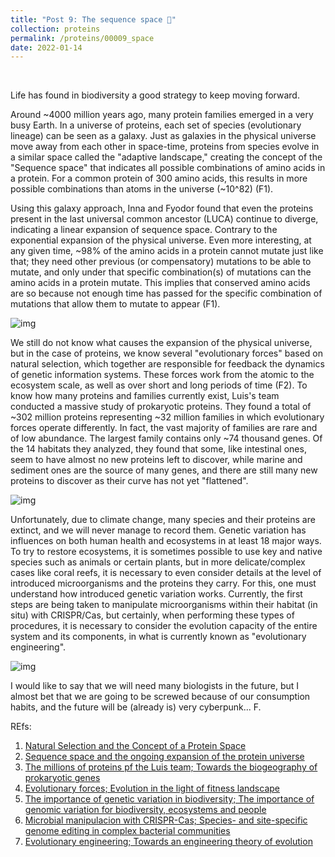 ```yaml
---
title: "Post 9: The sequence space 🚀"
collection: proteins
permalink: /proteins/00009_space
date: 2022-01-14
---
```


&nbsp;

Life has found in biodiversity a good strategy to keep moving forward.

Around ~4000 million years ago, many protein families emerged in a very busy Earth. In a universe of proteins, each set of species (evolutionary lineage) can be seen as a galaxy. Just as galaxies in the physical universe move away from each other in space-time, proteins from species evolve in a similar space called the "adaptive landscape," creating the concept of the "Sequence space" that indicates all possible combinations of amino acids in a protein. For a common protein of 300 amino acids, this results in more possible combinations than atoms in the universe (~10^82) (F1).

Using this galaxy approach, Inna and Fyodor found that even the proteins present in the last universal common ancestor (LUCA) continue to diverge, indicating a linear expansion of sequence space. Contrary to the exponential expansion of the physical universe. Even more interesting, at any given time, ~98% of the amino acids in a protein cannot mutate just like that; they need other previous (or compensatory) mutations to be able to mutate, and only under that specific combination(s) of mutations can the amino acids in a protein mutate. This implies that conserved amino acids are so because not enough time has passed for the specific combination of mutations that allow them to mutate to appear (F1).

![img](/images/proteins/00009_space.jpg)

We still do not know what causes the expansion of the physical universe, but in the case of proteins, we know several "evolutionary forces" based on natural selection, which together are responsible for feedback the dynamics of genetic information systems. These forces work from the atomic to the ecosystem scale, as well as over short and long periods of time (F2). To know how many proteins and families currently exist, Luis's team conducted a massive study of prokaryotic proteins. They found a total of ~302 million proteins representing ~32 million families in which evolutionary forces operate differently. In fact, the vast majority of families are rare and of low abundance. The largest family contains only ~74 thousand genes. Of the 14 habitats they analyzed, they found that some, like intestinal ones, seem to have almost no new proteins left to discover, while marine and sediment ones are the source of many genes, and there are still many new proteins to discover as their curve has not yet "flattened".

![img](/images/proteins/00009_map.jpg)

Unfortunately, due to climate change, many species and their proteins are extinct, and we will never manage to record them. Genetic variation has influences on both human health and ecosystems in at least 18 major ways. To try to restore ecosystems, it is sometimes possible to use key and native species such as animals or certain plants, but in more delicate/complex cases like coral reefs, it is necessary to even consider details at the level of introduced microorganisms and the proteins they carry. For this, one must understand how introduced genetic variation works. Currently, the first steps are being taken to manipulate microorganisms within their habitat (in situ) with CRISPR/Cas, but certainly, when performing these types of procedures, it is necessary to consider the evolution capacity of the entire system and its components, in what is currently known as "evolutionary engineering". 

![img](/images/proteins/00009_ways.jpg)


I would like to say that we will need many biologists in the future, but I almost bet that we are going to be screwed because of our consumption habits, and the future will be (already is) very cyberpunk... F.


REfs:

1. [Natural Selection and the Concept of a Protein Space](https://www.nature.com/articles/225563a0) 
2. [Sequence space and the ongoing expansion of the protein universe](https://www.nature.com/articles/nature09105) 
3. [The millions of proteins pf the Luis team; Towards the biogeography of prokaryotic genes](https://www.nature.com/articles/s41586-021-04233-4)
4. [Evolutionary forces; Evolution in the light of fitness landscape](https://pubmed.ncbi.nlm.nih.gov/30583805/)
5. [The importance of genetic variation in biodiversity; The importance of genomic variation for biodiversity, ecosystems and people](https://www.nature.com/articles/s41576-020-00288-7)
6. [Microbial manipulacion with CRISPR-Cas; Species- and site-specific genome editing in complex bacterial communities](https://www.nature.com/articles/s41564-021-01014-7)
7. [Evolutionary engineering; Towards an engineering theory of evolution](https://www.nature.com/articles/s41467-021-23573-3)





